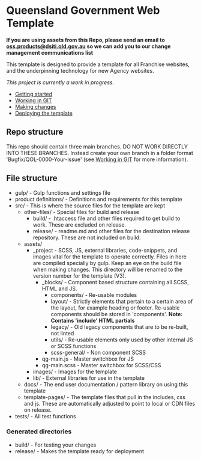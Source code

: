# Queensland Government Web Template

**If you are using assets from this Repo, please send an email to oss.products@dsiti.qld.gov.au so we can add you to our change management communications list**

This template is designed to provide a template for all Franchise websites, and the underpinning technology for new Agency websites.

_This project is currently a work in progress._

- [Getting started](readme/getting-started.md)
- [Working in GIT](readme/git.md)
- [Making changes](readme/making-changes.md)
- [Deploying the template](readme/deploy.md)

## Repo structure
This repo should contain three main branches. DO NOT WORK DIRECTLY INTO THESE BRANCHES. Instead create your own branch in a folder format 'Bugfix/QOL-0000-Your-issue' (see [Working in GIT](readme/git.md) for more information).

## File structure

* gulp/ - Gulp functions and settings file
* product definitions/ - Definitions and requirements for this template
* src/ - This is where the source files for the template are kept
	* other-files/ - Special files for build and release
		* build/ - .htaccess file and other files required to get build to work. These are excluded on release.
		* release/ - readme.md and other files for the destination release repository. These are not included on build.
	* assets/
		* _project - SCSS, JS, external libraries, code-snippets, and images vital for the template to operate correctly. Files in here are compiled specially by gulp. Keep an eye on the build file when making changes. This directory will be renamed to the version number for the template (V3).
			* _blocks/ - Component based structure containing all SCSS, HTML and JS.
				* components/ - Re-usable modules
				* layout/ - Strictly elements that pertain to a certain area of the layout, for example heading or footer. Re-usable components should be stored in 'components'. **Note: Contains 'include' HTML partials**
				* legacy/ - Old legacy components that are to be re-built, not linted
				* utils/ - Re-usable elements only used by other internal JS or SCSS functions
				* scss-general/ - Non component SCSS
			* qg-main.js - Master switchbox for JS
			* qg-main.scss - Master switchbox for SCSS/CSS
		* images/ - Images for the template
		* lib/ - External libraries for use in the template
	* docs/ - The end user documentation / pattern library on using this template
	* template-pages/ - The template files that pull in the includes, css and js. These are automatically adjusted to point to local or CDN files on release.
* tests/ - All test functions

### Generated directories

* build/ - For testing your changes
* release/ - Makes the template ready for deployment
